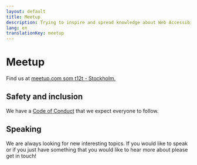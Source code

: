 ```yaml
---
layout: default
title: Meetup
description: Trying to inspire and spread knowledge about Web Accessibility
lang: en
translationKey: meetup
---
```


# Meetup

Find us at [meetup.com som t12t - Stockholm.](https://www.meetup.com/t12t-Stockholm)

## Safety and inclusion

We have a [Code of Conduct](/en/code-of-conduct/) that we expect everyone to follow.

## Speaking

We are always looking for new interesting topics. If you would like to speak or if you just have something that you would like to hear more about please get in touch!
